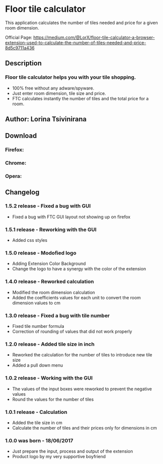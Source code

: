 # Floor tile calculator

This application calculates the number of tiles needed and price for a given room dimension. 

Official Page: https://medium.com/@LorX/floor-tile-calculator-a-browser-extension-used-to-calculate-the-number-of-tiles-needed-and-price-8d5c9711a436

## Description
### Floor tile calculator helps you with your tile shopping.

* 100% free without any adware/spyware.
* Just enter room dimension, tile size and price.
* FTC calculates instantly the number of tiles and the total price for a room.

## Author: Lorina Tsivinirana
## Download
### Firefox: 
### Chrome: 
### Opera: 

## Changelog
### 1.5.2 release - Fixed a bug with GUI
* Fixed a bug with FTC GUI layout not showing up on firefox

### 1.5.1 release - Reworking with the GUI
* Added css styles

### 1.5.0 release - Modofied logo
* Adding Extension Color Background
* Change the logo to have a synergy with the color of the extension

### 1.4.0 release - Reworked calculation
* Modified the room dimension calculation
* Added the coefficients values for each unit to convert the room dimension values to cm

### 1.3.0 release - Fixed a bug with tile number
* Fixed tile number formula
* Correction of rounding of values that did not work properly

### 1.2.0 release - Added tile size in inch
* Reworked the calculation for the number of tiles to introduce new tile size
* Added a pull down menu

### 1.0.2 release - Working with the GUI
* The values of the input boxes were reworked to prevent the negative values
* Round the values for the number of tiles

### 1.0.1 release - Calculation
* Added the tile size in cm
* Calculate the number of tiles and their prices only for dimensions in cm

### 1.0.0 was born - 18/06/2017
* Just prepare the input, process and output of the extension
* Product logo by my very supportive boyfriend 
